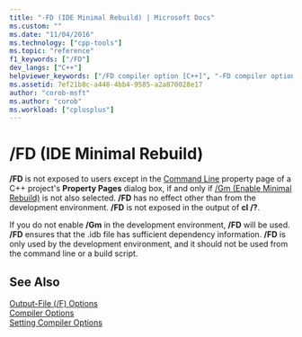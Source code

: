 ```yaml
---
title: "-FD (IDE Minimal Rebuild) | Microsoft Docs"
ms.custom: ""
ms.date: "11/04/2016"
ms.technology: ["cpp-tools"]
ms.topic: "reference"
f1_keywords: ["/FD"]
dev_langs: ["C++"]
helpviewer_keywords: ["/FD compiler option [C++]", "-FD compiler option [C++]", "FD compiler option [C++]"]
ms.assetid: 7ef21b8c-a448-4bb4-9585-a2a870028e17
author: "corob-msft"
ms.author: "corob"
ms.workload: ["cplusplus"]
---
```

# /FD (IDE Minimal Rebuild)
**/FD** is not exposed to users except in the [Command Line](../../ide/command-line-property-pages.md) property page of a C++ project's **Property Pages** dialog box, if and only if [/Gm (Enable Minimal Rebuild)](../../build/reference/gm-enable-minimal-rebuild.md) is not also selected. **/FD** has no effect other than from the development environment. **/FD** is not exposed in the output of **cl /?**.  
  
 If you do not enable **/Gm** in the development environment, **/FD** will be used. **/FD** ensures that the .idb file has sufficient dependency information. **/FD** is only used by the development environment, and it should not be used from the command line or a build script.  
  
## See Also  
 [Output-File (/F) Options](../../build/reference/output-file-f-options.md)   
[Compiler Options](../../build/reference/compiler-options.md)<br/>
[Setting Compiler Options](../../build/reference/setting-compiler-options.md)